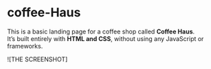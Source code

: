 # coffee-Haus
This is a basic landing page for a coffee shop called **Coffee Haus**.  
It’s built entirely with **HTML and CSS**, without using any JavaScript or frameworks.

![THE SCREENSHOT]
